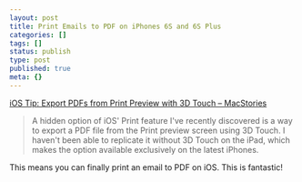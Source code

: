 ```yaml
---
layout: post
title: Print Emails to PDF on iPhones 6S and 6S Plus
categories: []
tags: []
status: publish
type: post
published: true
meta: {}
---
```


[iOS Tip: Export PDFs from Print Preview with 3D Touch – MacStories](https://www.macstories.net/ios/ios-tip-export-pdfs-from-print-preview-with-3d-touch/)


>A hidden option of iOS' Print feature I've recently discovered is a way to export a PDF file from the Print preview screen using 3D Touch. I haven't been able to replicate it without 3D Touch on the iPad, which makes the option available exclusively on the latest iPhones.



This means you can finally print an email to PDF on iOS. This is fantastic!
